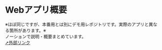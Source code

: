 # Webアプリ概要
※ほぼ同じですが、本番用とは別にデモ用レポジトリです。実際のアプリと異なる箇所があります。※<br>
ノーションで説明・概要まとめています。<br>
[➚外部リンク](https://giddy-blinker-194.notion.site/Web-1819e3f985b880c0bd26f400b3b97d2d?pvs=74)
